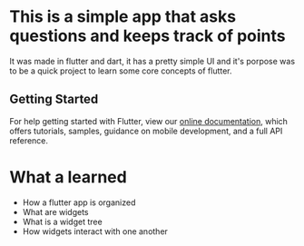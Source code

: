 # This is a simple app that asks questions and keeps track of points

It was made in flutter and dart, it has a pretty simple UI and it's porpose was to be a quick project to learn some core concepts of flutter.

## Getting Started

For help getting started with Flutter, view our
[online documentation](https://flutter.dev/docs), which offers tutorials,
samples, guidance on mobile development, and a full API reference.

# What a learned 

* How a flutter app is organized 
* What are widgets
* What is a widget tree
* How widgets interact with one another
